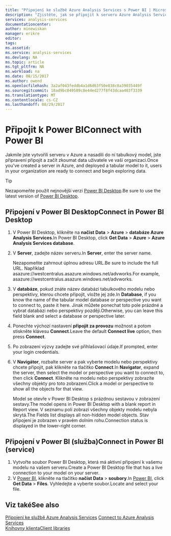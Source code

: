 ```yaml
---
title: "Připojení ke službě Azure Analysis Services s Power BI | Microsoft Docs"
description: "Zjistěte, jak se připojit k serveru Azure Analysis Services pomocí Power BI."
services: analysis-services
documentationcenter: 
author: minewiskan
manager: erikre
editor: 
tags: 
ms.assetid: 
ms.service: analysis-services
ms.devlang: NA
ms.topic: article
ms.tgt_pltfrm: NA
ms.workload: na
ms.date: 08/15/2017
ms.author: owend
ms.openlocfilehash: 3a2af043feddb4a1d6d63f50e838c8a39035449f
ms.sourcegitcommit: 18ad9bc049589c8e44ed277f8f43dcaa483f3339
ms.translationtype: MT
ms.contentlocale: cs-CZ
ms.lasthandoff: 08/29/2017
---
```

# <a name="connect-with-power-bi"></a><span data-ttu-id="72309-103">Připojit k Power BI</span><span class="sxs-lookup"><span data-stu-id="72309-103">Connect with Power BI</span></span>

<span data-ttu-id="72309-104">Jakmile jste vytvořili serveru v Azure a nasadili do ní tabulkový model, jste připravení připojit a začít zkoumat data uživatele ve vaší organizaci.</span><span class="sxs-lookup"><span data-stu-id="72309-104">Once you've created a server in Azure, and deployed a tabular model to it, users in your organization are ready to connect and begin exploring data.</span></span> 

> [!TIP]
> <span data-ttu-id="72309-105">Nezapomeňte použít nejnovější verzi [Power BI Desktop](https://powerbi.microsoft.com/desktop/).</span><span class="sxs-lookup"><span data-stu-id="72309-105">Be sure to use the latest version of [Power BI Desktop](https://powerbi.microsoft.com/desktop/).</span></span>
> 
> 
  
## <a name="connect-in-power-bi-desktop"></a><span data-ttu-id="72309-106">Připojení v Power BI Desktop</span><span class="sxs-lookup"><span data-stu-id="72309-106">Connect in Power BI Desktop</span></span>

1. <span data-ttu-id="72309-107">V Power BI Desktop, klikněte na **načíst Data** > **Azure** > **databáze Azure Analysis Services**.</span><span class="sxs-lookup"><span data-stu-id="72309-107">In Power BI Desktop, click **Get Data** > **Azure** > **Azure Analysis Services database**.</span></span>

2. <span data-ttu-id="72309-108">V **Server**, zadejte název serveru.</span><span class="sxs-lookup"><span data-stu-id="72309-108">In **Server**, enter the server name.</span></span> 
    
    <span data-ttu-id="72309-109">Nezapomeňte zahrnout úplnou adresu URL.</span><span class="sxs-lookup"><span data-stu-id="72309-109">Be sure to include the full URL.</span></span> <span data-ttu-id="72309-110">Například asazure://westcentralus.asazure.windows.net/advworks.</span><span class="sxs-lookup"><span data-stu-id="72309-110">For example, asazure://westcentralus.asazure.windows.net/advworks.</span></span>

3. <span data-ttu-id="72309-111">V **databáze**, pokud znáte název databázi tabulkového modelu nebo perspektivy, kterou chcete připojit, vložte jej zde.</span><span class="sxs-lookup"><span data-stu-id="72309-111">In **Database**, if you know the name of the tabular model database or perspective you want to connect to, paste it here.</span></span> <span data-ttu-id="72309-112">Jinak můžete ponechat toto pole prázdné a vybrat databázi nebo perspektivy později.</span><span class="sxs-lookup"><span data-stu-id="72309-112">Otherwise, you can leave this field blank and select a database or perspective later.</span></span>

4. <span data-ttu-id="72309-113">Ponechte výchozí nastavení **připojit za provozu** možnost a potom stiskněte klávesu **Connect**.</span><span class="sxs-lookup"><span data-stu-id="72309-113">Leave the default **Connect live** option, then press **Connect**.</span></span> 

5. <span data-ttu-id="72309-114">Po zobrazení výzvy zadejte své přihlašovací údaje.</span><span class="sxs-lookup"><span data-stu-id="72309-114">If prompted, enter your login credentials.</span></span> 

6. <span data-ttu-id="72309-115">V **Navigátor**, rozbalte server a pak vyberte modelu nebo perspektivy chcete připojit, pak klikněte na tlačítko **Connect**.</span><span class="sxs-lookup"><span data-stu-id="72309-115">In **Navigator**, expand the server, then select the model or perspective you want to connect to, then click **Connect**.</span></span> <span data-ttu-id="72309-116">Klikněte na modelu nebo perspektivy zobrazíte všechny objekty pro toto zobrazení.</span><span class="sxs-lookup"><span data-stu-id="72309-116">Click  a model or perspective to show all the objects for that view.</span></span>

    <span data-ttu-id="72309-117">Model se otevře v Power BI Desktop s prázdnou sestavou v zobrazení sestavy.</span><span class="sxs-lookup"><span data-stu-id="72309-117">The model opens in Power BI Desktop with a blank report in Report view.</span></span> <span data-ttu-id="72309-118">V seznamu polí zobrazí všechny objekty modelu nebyla skrytá.</span><span class="sxs-lookup"><span data-stu-id="72309-118">The Fields list displays all non-hidden model objects.</span></span> <span data-ttu-id="72309-119">Stav připojení je zobrazen v pravém dolním rohu.</span><span class="sxs-lookup"><span data-stu-id="72309-119">Connection status is displayed in the lower-right corner.</span></span>

## <a name="connect-in-power-bi-service"></a><span data-ttu-id="72309-120">Připojení v Power BI (služba)</span><span class="sxs-lookup"><span data-stu-id="72309-120">Connect in Power BI (service)</span></span>

1. <span data-ttu-id="72309-121">Vytvořte soubor Power BI Desktop, která má aktivní připojení k vašemu modelu na vašem serveru.</span><span class="sxs-lookup"><span data-stu-id="72309-121">Create a Power BI Desktop file that has a live connection to your model on your server.</span></span>
2. <span data-ttu-id="72309-122">V [Power BI](https://powerbi.microsoft.com), klikněte na tlačítko **načíst Data** > **soubory**.</span><span class="sxs-lookup"><span data-stu-id="72309-122">In [Power BI](https://powerbi.microsoft.com), click **Get Data** > **Files**.</span></span> <span data-ttu-id="72309-123">Vyhledejte a vyberte soubor.</span><span class="sxs-lookup"><span data-stu-id="72309-123">Locate and select your file.</span></span>



## <a name="see-also"></a><span data-ttu-id="72309-124">Viz také</span><span class="sxs-lookup"><span data-stu-id="72309-124">See also</span></span>
<span data-ttu-id="72309-125">[Připojení ke službě Azure Analysis Services](analysis-services-connect.md) </span><span class="sxs-lookup"><span data-stu-id="72309-125">[Connect to Azure Analysis Services](analysis-services-connect.md) </span></span>  
[<span data-ttu-id="72309-126">Knihovny klienta</span><span class="sxs-lookup"><span data-stu-id="72309-126">Client libraries</span></span>](analysis-services-data-providers.md)

